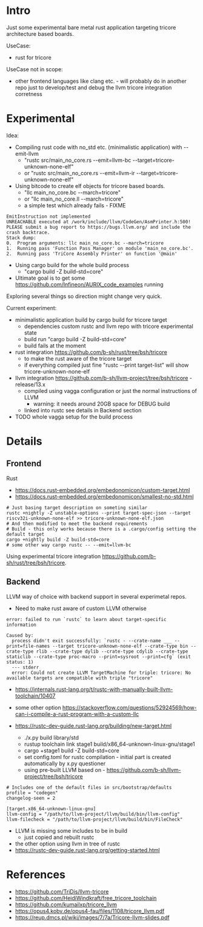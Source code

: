 # Intro

Just some experimental bare metal rust application targeting tricore architecture based boards.

UseCase: 
- rust for tricore

UseCase not in scope:
- other frontend languages like clang etc. - will probably do in another repo just to develop/test and 
debug the llvm tricore integration corretness

# Experimental

Idea:
- Compiling rust code with no_std etc. (minimalistic application) with --emit-llvm
  - "rustc src/main_no_core.rs --emit=llvm-bc --target=tricore-unknown-none-elf"
  - or "rustc src/main_no_core.rs --emit=llvm-ir --target=tricore-unknown-none-elf"
- Using bitcode to create elf objects for tricore based boards.
  - "llc main_no_core.bc --march=tricore"
  - or "llc main_no_core.ll --march=tricore"
  - a simple test which already fails - FIXME
~~~
EmitInstruction not implemented
UNREACHABLE executed at /work/include/llvm/CodeGen/AsmPrinter.h:500!
PLEASE submit a bug report to https://bugs.llvm.org/ and include the crash backtrace.
Stack dump:
0.	Program arguments: llc main_no_core.bc --march=tricore
1.	Running pass 'Function Pass Manager' on module 'main_no_core.bc'.
2.	Running pass 'TriCore Assembly Printer' on function '@main'
~~~
- Using cargo build for the whole build process
  - "cargo build -Z build-std=core"
- Ultimate goal is to get some https://github.com/Infineon/AURIX_code_examples running

Exploring several things so direction might change very quick.

Current experiment:
- minimalistic application build by cargo build for tricore target
  - dependencies custom rustc and llvm repo with tricore experimental state
  - build run "cargo build -Z build-std=core"
  - build fails at the moment
- rust integration https://github.com/b-sh/rust/tree/bsh/tricore
  - to make the rust aware of the tricore target
  - if everything compiled just fine "rustc --print target-list" will show tricore-unknown-none-elf
- llvm integration https://github.com/b-sh/llvm-project/tree/bsh/tricore - release/13.x
  - compiled using vagga configuration or just the normal instructions of LLVM
    - warning: it needs around 20GB space for DEBUG build
  - linked into rustc see details in Backend section
- TODO whole vagga setup for the build process

# Details

## Frontend

Rust
- https://docs.rust-embedded.org/embedonomicon/custom-target.html
- https://docs.rust-embedded.org/embedonomicon/smallest-no-std.html

~~~
# Just basing target description on someting similar
rustc +nightly -Z unstable-options --print target-spec-json --target riscv32i-unknown-none-elf >> tricore-unknown-none-elf.json
# And then modified to meet the backend requirements
# Build - this only works because there is a .cargo/config setting the default target
cargo +nightly build -Z build-std=core
# some other way cargo rustc -- --emit=llvm-bc
~~~

Using experimental tricore integration https://github.com/b-sh/rust/tree/bsh/tricore.

## Backend

LLVM way of choice with backend support in several experimetal repos.

- Need to make rust aware of custom LLVM otherwise 
~~~
error: failed to run `rustc` to learn about target-specific information

Caused by:
  process didn't exit successfully: `rustc - --crate-name ___ --print=file-names --target tricore-unknown-none-elf --crate-type bin --crate-type rlib --crate-type dylib --crate-type cdylib --crate-type staticlib --crate-type proc-macro --print=sysroot --print=cfg` (exit status: 1)
  --- stderr
  error: Could not create LLVM TargetMachine for triple: tricore: No available targets are compatible with triple "tricore"
~~~
- https://internals.rust-lang.org/t/rustc-with-manually-built-llvm-toolchain/10407

- some other option https://stackoverflow.com/questions/52924569/how-can-i-compile-a-rust-program-with-a-custom-llc 


- https://rustc-dev-guide.rust-lang.org/building/new-target.html
  - ./x.py build library/std
  - rustup toolchain link stage1 build/x86_64-unknown-linux-gnu/stage1
  - cargo +stage1 build -Z build-std=core
  - set config.toml for rustc compilation - initial part is created automatically by x.py questioner
  - using pre-built LLVM based on - https://github.com/b-sh/llvm-project/tree/bsh/tricore
~~~
# Includes one of the default files in src/bootstrap/defaults
profile = "codegen"
changelog-seen = 2

[target.x86_64-unknown-linux-gnu]
llvm-config = "/path/to/llvm-project/llvm/build/bin/llvm-config"
llvm-filecheck = "/path/to/llvm-project/llvm/build/bin/FileCheck"
~~~
  - LLVM is missing some includes to be in build
    - just copied and rebuilt rustc
  - the other option using llvm in tree of rustc
  - https://rustc-dev-guide.rust-lang.org/getting-started.html

# References

- https://github.com/TriDis/llvm-tricore
- https://github.com/HeidiWindkraft/free_tricore_toolchain 
- https://github.com/kumailxp/tricore_llvm
- https://opus4.kobv.de/opus4-fau/files/1108/tricore_llvm.pdf 
- https://reup.dmcs.pl/wiki/images/7/7a/Tricore-llvm-slides.pdf 
